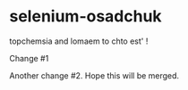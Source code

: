 # selenium-osadchuk
topchemsia
and lomaem to chto est' ! 

Change #1

Another change #2.
Hope this will be merged.
